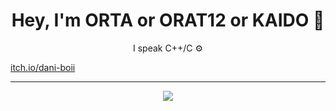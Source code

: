 <h1 align="center">Hey, I'm ORTA or ORAT12 or KAIDO 👾</h1>
<p align="center">I speak C++/C ⚙️</p>

[itch.io/dani-boii](https://dani-boii.itch.io)

---

<p align="center">
  <img src="https://github-readme-stats.vercel.app/api?username=dani-boii&show_icons=true&theme=gruvbox" />
</p>
